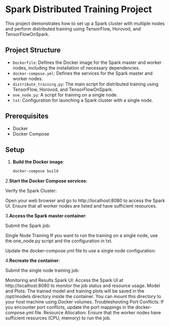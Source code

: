 # Spark Distributed Training Project

This project demonstrates how to set up a Spark cluster with multiple nodes and perform distributed training using TensorFlow, Horovod, and TensorFlowOnSpark.

## Project Structure

- `Dockerfile`: Defines the Docker image for the Spark master and worker nodes, including the installation of necessary dependencies.
- `docker-compose.yml`: Defines the services for the Spark master and worker nodes.
- `distribute_training.py`: The main script for distributed training using TensorFlow, Horovod, and TensorFlowOnSpark.
- `one_node.py`: A script for training on a single node.
- `txt`: Configuration for launching a Spark cluster with a single node.

## Prerequisites

- Docker
- Docker Compose

## Setup

1. **Build the Docker image**:

   ```sh
   docker-compose build

2.**Start the Docker Compose services**:

Verify the Spark Cluster:

Open your web browser and go to http://localhost:8080 to access the Spark UI. Ensure that all worker nodes are listed and have sufficient resources.

3.**Access the Spark master container**:

Submit the Spark job:

Single Node Training
If you want to run the training on a single node, use the one_node.py script and the configuration in txt.

Update the docker-compose.yml file to use a single node configuration:

4.**Recreate the container**:

Submit the single node training job:

Monitoring and Results
Spark UI: Access the Spark UI at http://localhost:8080 to monitor the job status and resource usage.
Model and Plots: The trained model and training plots will be saved in the /opt/models directory inside the container. You can mount this directory to your host machine using Docker volumes.
Troubleshooting
Port Conflicts: If you encounter port conflicts, update the port mappings in the docker-compose.yml file.
Resource Allocation: Ensure that the worker nodes have sufficient resources (CPU, memory) to run the job.
